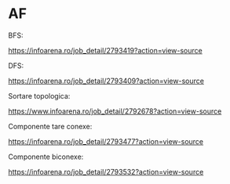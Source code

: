 # AF

BFS:

https://infoarena.ro/job_detail/2793419?action=view-source

DFS:

https://infoarena.ro/job_detail/2793409?action=view-source

Sortare topologica:

https://www.infoarena.ro/job_detail/2792678?action=view-source

Componente tare conexe:

https://infoarena.ro/job_detail/2793477?action=view-source

Componente biconexe:

https://infoarena.ro/job_detail/2793532?action=view-source
